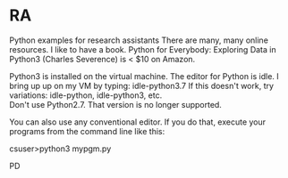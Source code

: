 # RA
Python examples for research assistants
There are many, many online resources.  I like to have a book.
Python for Everybody: Exploring Data in Python3 (Charles Severence) is < $10 on Amazon.

Python3 is installed on the virtual machine. 
The editor for Python is idle.   I bring up up on my VM by typing: idle-python3.7
If this doesn't work, try variations: idle-python, idle-python3, etc.   
Don't use Python2.7.  That version is no longer supported.

You can also use any conventional editor.  If you do that, execute your programs 
from the command line like this:

csuser>python3 mypgm.py

PD

